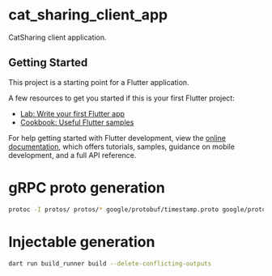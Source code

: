 # cat_sharing_client_app

CatSharing client application.

## Getting Started

This project is a starting point for a Flutter application.

A few resources to get you started if this is your first Flutter project:

- [Lab: Write your first Flutter app](https://docs.flutter.dev/get-started/codelab)
- [Cookbook: Useful Flutter samples](https://docs.flutter.dev/cookbook)

For help getting started with Flutter development, view the
[online documentation](https://docs.flutter.dev/), which offers tutorials,
samples, guidance on mobile development, and a full API reference.

# gRPC proto generation
```bash
protoc -I protos/ protos/* google/protobuf/timestamp.proto google/protobuf/empty.proto google/protobuf/wrappers.proto --dart_out=grpc:lib/generated
```
# Injectable generation
```bash
dart run build_runner build --delete-conflicting-outputs
```